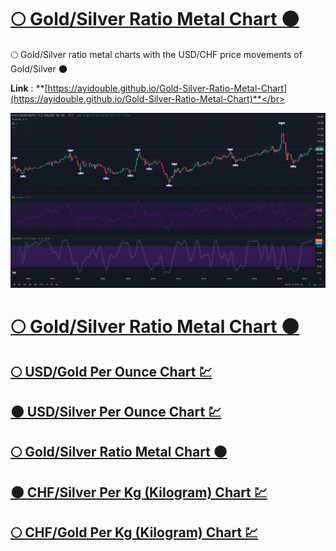 # [🌕 Gold/Silver Ratio Metal Chart 🌑](https://ayidouble.github.io/Gold-Silver-Ratio-Metal-Chart)
🌕 Gold/Silver ratio metal charts with the USD/CHF price movements of Gold/Silver 🌑

**Link** : **[https://ayidouble.github.io/Gold-Silver-Ratio-Metal-Chart](https://ayidouble.github.io/Gold-Silver-Ratio-Metal-Chart)**</br>

![Gold Silver Ratio Metal Chart CHF Top USD Currency Market Candlestick Price Movement Stoch RSI](Images/Gold-Silver-Ratio-Metal-Chart.png)

# [🌕 Gold/Silver Ratio Metal Chart 🌑](https://ayidouble.github.io/Gold-Silver-Ratio-Metal-Chart)

## [🌕 USD/Gold Per Ounce Chart 💹](https://ayidouble.github.io/Gold-Silver-Ratio-Metal-Chart/USDGOLDOUNCE)

## [🌑 USD/Silver Per Ounce Chart 💹](https://ayidouble.github.io/Gold-Silver-Ratio-Metal-Chart/USDSILVEROUNCE)

## [🌕 Gold/Silver Ratio Metal Chart 🌑](https://ayidouble.github.io/Gold-Silver-Ratio-Metal-Chart/GOLDSILVERRATIO)

## [🌑 CHF/Silver Per Kg (Kilogram) Chart 💹](https://ayidouble.github.io/Gold-Silver-Ratio-Metal-Chart/CHFSILVERKG)

## [🌕 CHF/Gold Per Kg (Kilogram) Chart 💹](https://ayidouble.github.io/Gold-Silver-Ratio-Metal-Chart/CHFGOLDKG)
